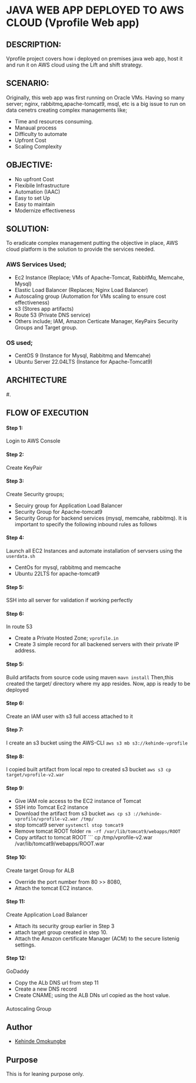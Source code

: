 #  JAVA WEB APP DEPLOYED TO AWS CLOUD (Vprofile Web app)
## DESCRIPTION: 
Vprofile project covers how i deployed on premises java web app, host it and run it on AWS cloud using the Lift and shift strategy. 


## SCENARIO:
Originally, this web app was first running on Oracle VMs. Having so many server; nginx, rabbitmq,apache-tomcat9, msql, etc is  a big issue to run on data cenetrs creating complex managements like;
- Time and resources consuming.
- Manaual process
- Difficulty to automate
- Upfront Cost
- Scaling Complexity

## OBJECTIVE:
- No upfront Cost
- Flexibile Infrastructure
- Automation (IAAC)
- Easy to set Up
- Easy to maintain
- Modernize effectiveness

## SOLUTION:
To eradicate complex management putting the objective in place, AWS cloud platform is the solution to provide the services needed.

### AWS Services Used;
- Ec2 Instance (Replace; VMs of Apache-Tomcat, RabbitMq, Memcahe, Mysql)
- Elastic Load Balancer (Replaces; Nginx Load Balancer)
- Autoscaling group (Automation for VMs scaling to ensure cost effectiveness)
- s3 (Stores app artifacts)
- Route 53 (Private DNS service)
- Others include; IAM, Amazon Certicate Manager, KeyPairs Security Groups and Target group.

### OS used;
- CentOS 9 (Instance for Mysql, Rabbitmq and Memcahe)
- Ubuntu Server 22.04LTS (Instance for Apache-Tomcat9)

## ARCHITECTURE

#.
## FLOW OF EXECUTION
#### Step 1:
Login to AWS Console
#### Step 2:
Create KeyPair
#### Step 3:
Create Security groups;
- Secuiry group for Application Load Balancer
- Security Group for Apache-tomcat9
- Security Gorup for backend services (mysql, memcahe, rabbitmq). It is important to specify the following inbound rules as follows


#### Step 4: 
Launch all EC2 Instances and automate installation of servsers using the ```userdata.sh```
- CentOs for mysql, rabbitmq and memcache
- Ubuntu 22LTS for apache-tomcat9

#### Step 5:
SSH into all server for validation if working perfectly


#### Step 6:
In route 53
- Create a Private Hosted Zone; ```vprofile.in```
- Create 3 simple record for all backened servers with their private IP address.

#### Step 5:
Build artifacts from source code using maven ```mavn install```
Then,this created the target/ directory where my app resides. Now, app is ready to be deployed

#### Step 6: 
Create an IAM user with s3 full access attached to it

#### Step 7:
I create an s3 bucket using the AWS-CLI
 ```aws s3 mb s3://kehinde-vprofile```

#### Step 8:
I copied built artifact from local repo to created s3 bucket
```aws s3 cp target/vprofile-v2.war```

#### Step 9:
- Give IAM role access to the EC2 instance of Tomcat
- SSH into Tomcat Ec2 instance
- Download the artifact from s3 bucket ```aws cp s3 ://kehinde-vprofile/vprofile-v2.war /tmp/```
- stop tomcat9 server ```systemctl stop tomcat9```
- Remove tomcat ROOT folder ```rm -rf /var/lib/tomcat9/webapps/ROOT```
- Copy artifact to tomcat ROOT ``` cp /tmp/vprofile-v2.war /var/lib/tomcat9/webapps/ROOT.war

#### Step 10:
Create target Group for ALB
- Override the port number from 80 >> 8080, 
- Attach the tomcat EC2 instance.

#### Step 11:
Create Application Load Balancer
- Attach its security group earlier in Step 3
- attach target group created in step 10.
- Attach the Amazon certificate Manager (ACM) to the secure listenig settings.

#### Step 12:
GoDaddy
- Copy the ALb DNS url from step 11
- Create a new DNS record
- Create CNAME; using the ALB DNs url copied as the host value.

#### 
Autoscaling Group




## Author

- [Kehinde Omokungbe](https://www.github.com/OK-CodeClinic)

## Purpose
This is for leaning purpose only.


